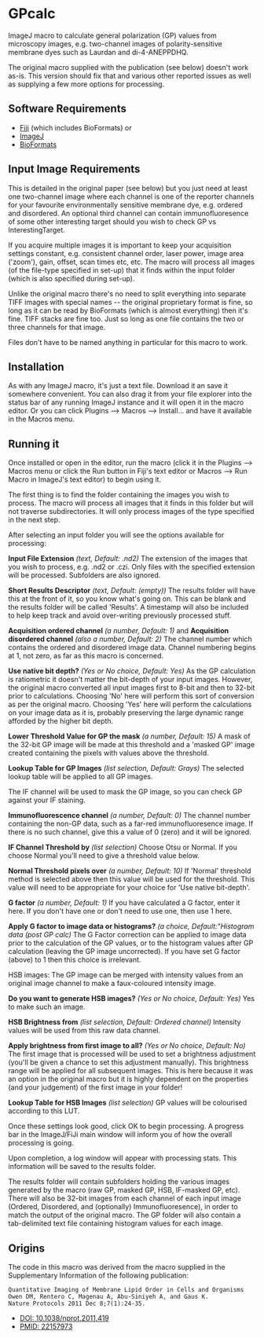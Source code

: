 # GPcalc
ImageJ macro to calculate general polarization (GP) values from microscopy images, e.g. two-channel images of polarity-sensitive membrane dyes such as Laurdan and di-4-ANEPPDHQ.

The original macro supplied with the publication (see below) doesn't work as-is. This version should fix that and various other reported issues as well as supplying a few more options for processing.

## Software Requirements
- [Fiji](https://fiji.sc/) (which includes BioFormats)
or
- [ImageJ](https://imagej.nih.gov/ij/)
- [BioFormats](http://downloads.openmicroscopy.org/bio-formats/)

## Input Image Requirements
This is detailed in the original paper (see below) but you just need at least one two-channel image where each channel is one of the reporter channels for your favourite environmentally sensitive membrane dye, e.g. ordered and disordered. An optional third channel can contain immunofluoresence of some other interesting target should you wish to check GP vs InterestingTarget.

If you acquire multiple images it is important to keep your acquisition settings constant, e.g. consistent channel order, laser power, image area ('zoom'), gain, offset, scan times etc, etc. The macro will process all images (of the file-type specified in set-up) that it finds within the input folder (which is also specified during set-up).

Unlike the original macro there's no need to split everything into separate TIFF images with special names -- the original proprietary format is fine, so long as it can be read by BioFormats (which is almost everything) then it's fine. TIFF stacks are fine too. Just so long as one file contains the two or three channels for that image.

Files don't have to be named anything in particular for this macro to work.

## Installation
As with any ImageJ macro, it's just a text file. Download it an save it somewhere convenient. You can also drag it from your file explorer into the status bar of any running ImageJ instance and it will open it in the macro editor. Or you can click Plugins --> Macros --> Install... and have it available in the Macros menu. 

## Running it
Once installed or open in the editor, run the macro (click it in the Plugins --> Macros menu or click the Run button in Fiji's text editor or Macros --> Run Macro in ImageJ's text editor) to begin using it.

The first thing is to find the folder containing the images you wish to process. The macro will process all images that it finds in this folder but will not traverse subdirectories. It will only process images of the type specified in the next step.

After selecting an input folder you will see the options available for processing:

**Input File Extension** _(text, Default: .nd2)_ The extension of the images that you wish to process, e.g. .nd2 or .czi. Only files with the specified extension will be processed. Subfolders are also ignored.

**Short Results Descriptor** _(text, Default: (empty))_ The results folder will have this at the front of it, so you know what's going on. This can be blank and the results folder will be called 'Results'. A timestamp will also be included to help keep track and avoid over-writing previously processed stuff.

**Acquisition ordered channel** _(a number, Default: 1)_ and **Acquisition disordered channel** _(also a number, Default: 2)_ The channel number which contains the ordered and disordered image data. Channel numbering begins at 1, not zero, as far as this macro is concerned.

**Use native bit depth?** _(Yes or No choice, Default: Yes)_ As the GP calculation is ratiometric it doesn't matter the bit-depth of your input images. However, the original macro converted all input images first to 8-bit and then to 32-bit prior to calculations. Choosing 'No' here will perform this sort of conversion as per the original macro. Choosing 'Yes' here will perform the calculations on your image data as it is, probably preserving the large dynamic range afforded by the higher bit depth.

**Lower Threshold Value for GP the mask** _(a number, Default: 15)_ A mask of the 32-bit GP image will be made at this threshold and a 'masked GP' image created containing the pixels with values above the threshold.

**Lookup Table for GP Images** _(list selection, Default: Grays)_ The selected lookup table will be applied to all GP images.

The IF channel will be used to mask the GP image, so you can check GP against your IF staining.

**Immunofluorescence channel** _(a number, Default: 0)_ The channel number containing the non-GP data, such as a far-red immunofluoresence image. If there is no such channel, give this a value of 0 (zero) and it will be ignored.

**IF Channel Threshold by** _(list selection)_ Choose Otsu or Normal. If you choose Normal you'll need to give a threshold value below.

**Normal Threshold pixels over** _(a number, Default: 10)_ If 'Normal' threshold method is selected above then this value will be used for the threshold. This value will need to be appropriate for your choice for 'Use native bit-depth'.

**G factor** _(a number, Default: 1)_ If you have calculated a G factor, enter it here. If you don't have one or don't need to use one, then use 1 here.

**Apply G factor to image data or histograms?** _(a choice, Default:"Histogram data (post GP calc)_ The G Factor correction can be applied to image data prior to the calculation of the GP values, or to the histogram values after GP calculation (leaving the GP image uncorrected). If you have set G factor (above) to 1 then this choice is irrelevant.

HSB images: The GP image can be merged with intensity values from an original image channel to make a faux-coloured intensity image.

**Do you want to generate HSB images?** _(Yes or No choice, Default: Yes)_ Yes to make such an image.

**HSB Brightness from** _(list selection, Default: Ordered channel)_ Intensity values will be used from this raw data channel.

**Apply brightness from first image to all?** _(Yes or No choice, Default: No)_ The first image that is processed will be used to set a brightness adjustment (you'll be given a chance to set this adjustment manually). This brightness range will be applied for all subsequent images. This is here because it was an option in the original macro but it is highly dependent on the properties (and your judgement) of the first image in your folder!

**Lookup Table for HSB Images** _(list selection)_ GP values will be colourised according to this LUT.

Once these settings look good, click OK to begin processing. A progress bar in the ImageJ/FiJi main window will inform you of how the overall processing is going.

Upon completion, a log window will appear with processing stats. This information will be saved to the results folder.

The results folder will contain subfolders holding the various images generated by the macro (raw GP, masked GP, HSB, IF-masked GP, etc). There will also be 32-bit images from each channel of each input image (Ordered, Disordered, and (optionally) Immunofluoresence), in order to match the output of the original macro. The GP folder will also contain a tab-delimited text file containing histogram values for each image.

## Origins
The code in this macro was derived from the macro supplied in the Supplementary Information of the following publication:

```
Quantitative Imaging of Membrane Lipid Order in Cells and Organisms
Owen DM, Rentero C, Magenau A, Abu-Siniyeh A, and Gaus K.
Nature Protocols 2011 Dec 8;7(1):24-35.
```
- [DOI: 10.1038/nprot.2011.419](https://doi.org/10.1038/nprot.2011.419)
- [PMID: 22157973](https://www.ncbi.nlm.nih.gov/pubmed/22157973)
